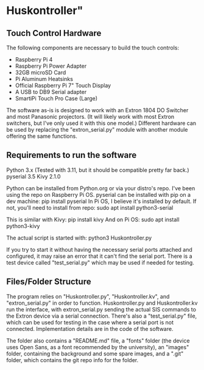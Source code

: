 # Huskontroller" 

## Touch Control Hardware
The following components are necessary to build the touch controls:
- Raspberry Pi 4
- Raspberry Pi Power Adapter
- 32GB microSD Card
- Pi Aluminum Heatsinks
- Official Raspberry Pi 7" Touch Display
- A USB to DB9 Serial adapter
- SmartiPi Touch Pro Case (Large)

The software as-is is designed to work with an Extron 1804 DO Switcher and most Panasonic projectors. (It will likely work with most Extron switchers, but I've only used it with this one model.) Different hardware can be used by replacing the "extron_serial.py" module with another module offering the same functions.

## Requirements to run the software
Python 3.x (Tested with 3.11, but it should be compatible pretty far back.)
pyserial 3.5
Kivy 2.1.0

Python can be installed from Python.org or via your distro's repo. I've been using the repo on Raspberry Pi OS.
pyserial can be installed with pip on a dev machine:
pip install pyserial
In Pi OS, I believe it's installed by default. If not, you'll need to install from repo:
sudo apt install python3-serial

This is similar with Kivy:
pip install kivy
And on Pi OS:
sudo apt install python3-kivy

The actual script is started with:
python3 Huskontroller.py

If you try to start it without having the necessary serial ports attached and configured, it may raise an error that it can't find the serial port. There is a test device called "test_serial.py" which may be used if needed for testing.

## Files/Folder Structure
The program relies on "Huskontroller.py", "Huskontroller.kv", and "extron_serial.py" in order to function. Huskontroller.py and Huskontroller.kv run the interface, with extron_serial.py sending the actual SIS commands to the Extron device via a serial connection. There's also a "test_serial.py" file, which can be used for testing in the case where a serial port is not connected. Implementation details are in the code of the software.

The folder also contains a "README.md" file, a "fonts" folder (the device uses Open Sans, as a font recommended by the university), an "images" folder, containing the background and some spare images, and a ".git" folder, which contains the git repo info for the folder.